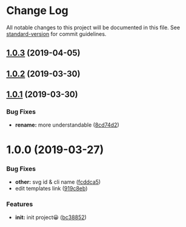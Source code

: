 # Change Log

All notable changes to this project will be documented in this file. See [standard-version](https://github.com/conventional-changelog/standard-version) for commit guidelines.

<a name="1.0.3"></a>
## [1.0.3](https://github.com/ixiaer/icon/compare/v1.0.2...v1.0.3) (2019-04-05)



<a name="1.0.2"></a>
## [1.0.2](https://github.com/ixiaer/icon/compare/v1.0.1...v1.0.2) (2019-03-30)



<a name="1.0.1"></a>
## [1.0.1](https://github.com/ixiaer/icon/compare/v1.0.0...v1.0.1) (2019-03-30)


### Bug Fixes

* **rename:** more understandable ([8cd74d2](https://github.com/ixiaer/icon/commit/8cd74d2))



<a name="1.0.0"></a>
# 1.0.0 (2019-03-27)


### Bug Fixes

* **other:** svg id & cli name ([fcddca5](https://github.com/ixiaer/icon/commit/fcddca5))
* edit templates link ([919c8eb](https://github.com/ixiaer/icon/commit/919c8eb))


### Features

* **init:** init project😀 ([bc38852](https://github.com/ixiaer/icon/commit/bc38852))
